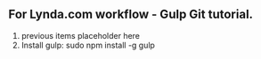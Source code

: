 ## For Lynda.com workflow - Gulp Git tutorial.
1.  previous items placeholder here
2.  Install gulp:
     sudo npm install -g gulp